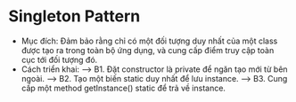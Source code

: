 # Singleton Pattern
- Mục đích: Đảm bảo rằng chỉ có một đối tượng duy nhất của một class được tạo ra trong toàn bộ ứng dụng, và cung cấp điểm truy cập toàn cục tới đối tượng đó.
- Cách triển khai:
--> B1. Đặt constructor là private để ngăn tạo mới từ bên ngoài.
--> B2. Tạo một biến static duy nhất để lưu instance.
--> B3. Cung cấp một method getInstance() static để trả về instance.